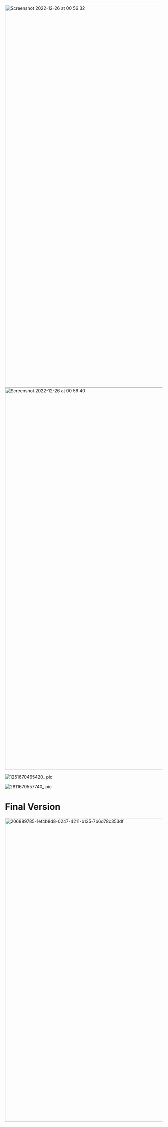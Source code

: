 <img width="1224" alt="Screenshot 2022-12-26 at 00 56 32" src="https://user-images.githubusercontent.com/90801772/209476248-467a5b12-8b5b-4752-b4a1-ce1af26aeb99.png">

<img width="1224" alt="Screenshot 2022-12-26 at 00 56 40" src="https://user-images.githubusercontent.com/90801772/209476249-27624351-a495-4355-a33f-dcde2557a002.png">

![1251670465420_ pic](https://user-images.githubusercontent.com/90801772/209476255-f06bcc40-69c3-4d65-bd49-4ae7c8339372.jpg)

![2811670557740_ pic](https://user-images.githubusercontent.com/90801772/209476259-23fac9d5-e236-4d62-a716-feb3f3e63b10.jpg)

# Final Version

<img width="972" alt="206889785-1ef4b8d8-0247-4211-b135-7b6d78c353df" src="https://user-images.githubusercontent.com/90801772/209476303-2221b6dc-046c-42d7-aed4-3df92ab1abd8.png">
